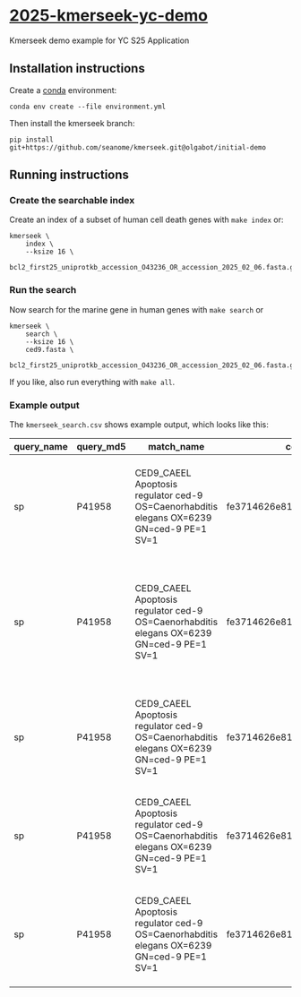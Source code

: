 # [2025-kmerseek-yc-demo](https://github.com/seanome/2025-kmerseek-yc-demo)
Kmerseek demo example for YC S25 Application

## Installation instructions

Create a [conda](https://docs.conda.io/en/latest/) environment:

```
conda env create --file environment.yml
```

Then install the kmerseek branch:

```
pip install git+https://github.com/seanome/kmerseek.git@olgabot/initial-demo
```


## Running instructions


### Create the searchable index

Create an index of a subset of human cell death genes with `make index` or:

```
kmerseek \
    index \
    --ksize 16 \
    bcl2_first25_uniprotkb_accession_O43236_OR_accession_2025_02_06.fasta.gz
```

### Run the search

Now search for the marine gene in human genes with `make search` or

```
kmerseek \
    search \
    --ksize 16 \
    ced9.fasta \
    bcl2_first25_uniprotkb_accession_O43236_OR_accession_2025_02_06.fasta.gz
```

If you like, also run everything with `make all`.

### Example output

The `kmerseek_search.csv` shows example output, which looks like this:

| query_name | query_md5 | match_name | containment | intersect_hashes | ksize | scaled | moltype | match_md5 | jaccard | max_containment | average_abund | median_abund | std_abund | query_containment_ani | match_containment_ani | average_containment_ani | max_containment_ani | n_weighted_found | total_weighted_hashes |
| --- | --- | --- | --- | --- | --- | --- | --- | --- | --- | --- | --- | --- | --- | --- | --- | --- | --- | --- | --- |
| sp|P41958|CED9_CAEEL Apoptosis regulator ced-9 OS=Caenorhabditis elegans OX=6239 GN=ced-9 PE=1 SV=1 | fe3714626e8180caf90f78091563aae6 | sp|Q9BXH1|BBC3_HUMAN Bcl-2-binding component 3, isoforms 1/2 OS=Homo sapiens OX=9606 GN=BBC3 PE=1 SV=1 | 0.04081632653 | 2 | 48 | 5 | hp | 1d49aa1205276b9ba0176c6680cacd6d | 0.0243902439 | 0.05714285714 | 1 | 1 | 0 | 0.935532846 | 0.9421138187 | 0.9388233324 | 0.9421138187 | 2 | 35 |
| sp|P41958|CED9_CAEEL Apoptosis regulator ced-9 OS=Caenorhabditis elegans OX=6239 GN=ced-9 PE=1 SV=1 | fe3714626e8180caf90f78091563aae6 | sp|Q12982|BNIP2_HUMAN BCL2/adenovirus E1B 19 kDa protein-interacting protein 2 OS=Homo sapiens OX=9606 GN=BNIP2 PE=1 SV=1 | 0.04081632653 | 2 | 48 | 5 | hp | 7bbc6e2ea3a472034fc31321943032ee | 0.02040816327 | 0.04081632653 | 1 | 1 | 0 | 0.935532846 | 0.9347534561 | 0.935143151 | 0.935532846 | 2 | 51 |
| sp|P41958|CED9_CAEEL Apoptosis regulator ced-9 OS=Caenorhabditis elegans OX=6239 GN=ced-9 PE=1 SV=1 | fe3714626e8180caf90f78091563aae6 | sp|Q13625|ASPP2_HUMAN Apoptosis-stimulating of p53 protein 2 OS=Homo sapiens OX=9606 GN=TP53BP2 PE=1 SV=2 | 0.02040816327 | 1 | 48 | 5 | hp | 35da5dcf3561c6c0b0aaa34a118eabef | 0.003610108303 | 0.02040816327 | 1 | 1 | 0 | 0.9221202974 | 0.8929697781 | 0.9075450378 | 0.9221202974 | 1 | 230 |
| sp|P41958|CED9_CAEEL Apoptosis regulator ced-9 OS=Caenorhabditis elegans OX=6239 GN=ced-9 PE=1 SV=1 | fe3714626e8180caf90f78091563aae6 | sp|Q9UK96|FBX10_HUMAN F-box only protein 10 OS=Homo sapiens OX=9606 GN=FBXO10 PE=1 SV=3 | 0.0612244898 | 3 | 48 | 5 | hp | 97f5f83c6214d6792113785b96747383 | 0.01435406699 | 0.0612244898 | 1 | 1 | 0 | 0.9434689411 | 0.9201376139 | 0.9318032775 | 0.9434689411 | 3 | 164 |
| sp|P41958|CED9_CAEEL Apoptosis regulator ced-9 OS=Caenorhabditis elegans OX=6239 GN=ced-9 PE=1 SV=1 | fe3714626e8180caf90f78091563aae6 | sp|Q16611|BAK_HUMAN Bcl-2 homologous antagonist/killer OS=Homo sapiens OX=9606 GN=BAK1 PE=1 SV=1 | 0.02040816327 | 1 | 48 | 5 | hp | 1f59cdb10b02a7c6baff18b034518599 | 0.01111111111 | 0.02380952381 | 1 | 1 | 0 | 0.9221202974 | 0.9250864216 | 0.9236033595 | 0.9250864216 | 1 | 42 |